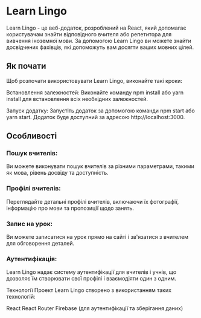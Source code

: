 # Learn Lingo

Learn Lingo - це веб-додаток, розроблений на React, який допомагає користувачам
знайти відповідного вчителя або репетитора для вивчення іноземної мови. За
допомогою Learn Lingo ви можете знайти досвідчених фахівців, які допоможуть вам
досягти ваших мовних цілей.

## Як почати 

Щоб розпочати використовувати Learn Lingo, виконайте такі кроки:

Встановлення залежностей: Виконайте команду npm install або yarn install для
встановлення всіх необхідних залежностей.

Запуск додатку: Запустіть додаток за допомогою команди npm start або yarn start.
Додаток буде доступний за адресою http://localhost:3000.

## Особливості
### Пошук вчителів: 
Ви можете виконувати пошук вчителів за різними
параметрами, такими як мова, рівень досвіду та доступність.

### Профілі вчителів: 
Переглядайте детальні профілі вчителів, включаючи їх
фотографії, інформацію про мови та пропозиції щодо занять.

### Запис на урок: 
Ви можете записатися на урок прямо на сайті і зв'язатися з
вчителем для обговорення деталей.

### Аутентифікація:
 Learn Lingo надає систему аутентифікації для вчителів і учнів,
що дозволяє їм створювати свої профілі і взаємодіяти один з одним.

Технології Проект Learn Lingo створено з використанням таких технологій:

React React Router Firebase (для аутентифікації та зберігання даних)
